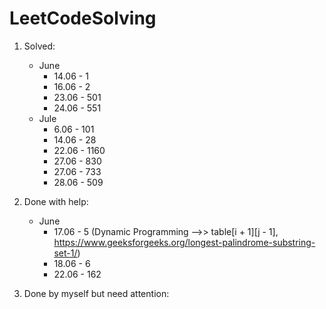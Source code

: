 # LeetCodeSolving
1. Solved:
    - June
        - 14.06 - 1
        - 16.06 - 2
        - 23.06 - 501
        - 24.06 - 551
    - Jule
        - 6.06 - 101
        - 14.06 - 28
        - 22.06 - 1160
        - 27.06 - 830
        - 27.06 - 733
        - 28.06 - 509

2. Done with help:
    - June
        - 17.06 - 5 (Dynamic Programming -->> table[i + 1][j - 1], https://www.geeksforgeeks.org/longest-palindrome-substring-set-1/)
        - 18.06 - 6
        - 22.06 - 162

3. Done by myself but need attention: